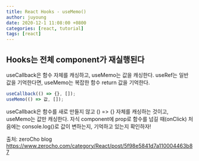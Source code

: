 ```yaml
---
title: React Hooks - useMemo()
author: juyoung
date: 2020-12-1 11:08:00 +0800
categories: [react, tutorial]
tags: [react]
---
```


## Hooks는 전체 component가 재실행된다

 useCallback은 함수 자체를 캐싱하고, useMemo는 값을 캐싱한다. 
 useRef는 일반 값을 기억한다면, useMemo는 복잡한 함수 return 값을 기억한다. 
 
```javascript
useCallback(() => {}, []);
useMemo(() => 값, []);

```
 useCallback은 함수를 새로 만들지 않고 () => {} 자체를 캐싱하는 것이고, useMemo는 값만 캐싱한다. 
 자식 component에 prop로 함수를 넘길 때(onClick) 
 처음에는 console.log()로 값이 변하는지, 기억하고 있는지 확인하자!  
 
출처: zeroCho blog <https://www.zerocho.com/category/React/post/5f98e5841d7a110004463b87>